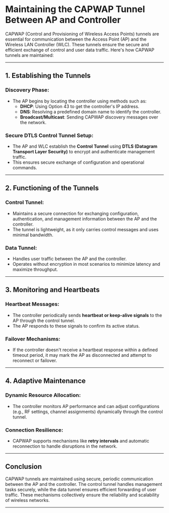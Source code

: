 # Maintaining the CAPWAP Tunnel Between AP and Controller

CAPWAP (Control and Provisioning of Wireless Access Points) tunnels are essential for communication between the Access Point (AP) and the Wireless LAN Controller (WLC). These tunnels ensure the secure and efficient exchange of control and user data traffic. Here's how CAPWAP tunnels are maintained:

---

## **1. Establishing the Tunnels**

### **Discovery Phase**:
- The AP begins by locating the controller using methods such as:
  - **DHCP**: Using Option 43 to get the controller's IP address.
  - **DNS**: Resolving a predefined domain name to identify the controller.
  - **Broadcast/Multicast**: Sending CAPWAP discovery messages over the network.

### **Secure DTLS Control Tunnel Setup**:
- The AP and WLC establish the **Control Tunnel** using **DTLS (Datagram Transport Layer Security)** to encrypt and authenticate management traffic.
- This ensures secure exchange of configuration and operational commands.

---

## **2. Functioning of the Tunnels**

### **Control Tunnel**:
- Maintains a secure connection for exchanging configuration, authentication, and management information between the AP and the controller.
- The tunnel is lightweight, as it only carries control messages and uses minimal bandwidth.

### **Data Tunnel**:
- Handles user traffic between the AP and the controller.
- Operates without encryption in most scenarios to minimize latency and maximize throughput.

---

## **3. Monitoring and Heartbeats**

### **Heartbeat Messages**:
- The controller periodically sends **heartbeat or keep-alive signals** to the AP through the control tunnel.
- The AP responds to these signals to confirm its active status.

### **Failover Mechanisms**:
- If the controller doesn't receive a heartbeat response within a defined timeout period, it may mark the AP as disconnected and attempt to reconnect or failover.

---

## **4. Adaptive Maintenance**

### **Dynamic Resource Allocation**:
- The controller monitors AP performance and can adjust configurations (e.g., RF settings, channel assignments) dynamically through the control tunnel.

### **Connection Resilience**:
- CAPWAP supports mechanisms like **retry intervals** and automatic reconnection to handle disruptions in the network.

---

## **Conclusion**

CAPWAP tunnels are maintained using secure, periodic communication between the AP and the controller. The control tunnel handles management tasks securely, while the data tunnel ensures efficient forwarding of user traffic. These mechanisms collectively ensure the reliability and scalability of wireless networks.

---
